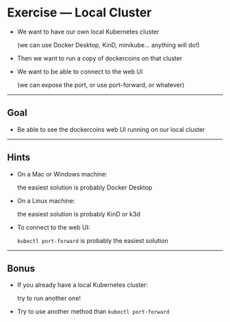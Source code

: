 # Exercise — Local Cluster

- We want to have our own local Kubernetes cluster

  (we can use Docker Desktop, KinD, minikube... anything will do!)

- Then we want to run a copy of dockercoins on that cluster

- We want to be able to connect to the web UI

  (we can expose the port, or use port-forward, or whatever)

---

## Goal

- Be able to see the dockercoins web UI running on our local cluster

---

## Hints

- On a Mac or Windows machine:

  the easiest solution is probably Docker Desktop

- On a Linux machine:

  the easiest solution is probably KinD or k3d

- To connect to the web UI:

  `kubectl port-forward` is probably the easiest solution

---

## Bonus

- If you already have a local Kubernetes cluster:

  try to run another one!

- Try to use another method than `kubectl port-forward`

